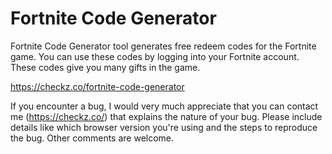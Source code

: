 # Fortnite Code Generator
Fortnite Code Generator tool generates free redeem codes for the Fortnite game. You can use these codes by logging into your Fortnite account. These codes give you many gifts in the game.

https://checkz.co/fortnite-code-generator

If you encounter a bug, I would very much appreciate that you can contact me (https://checkz.co/) that explains the nature of your bug. Please include details like which browser version you're using and the steps to reproduce the bug. Other comments are welcome.
